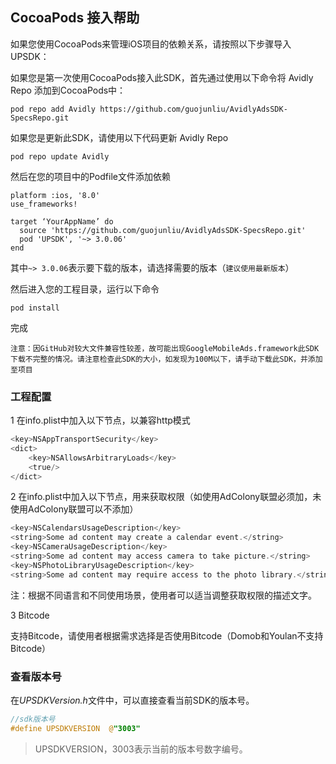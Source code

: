 ## CocoaPods 接入帮助

如果您使用CocoaPods来管理iOS项目的依赖关系，请按照以下步骤导入UPSDK：

如果您是第一次使用CocoaPods接入此SDK，首先通过使用以下命令将 Avidly Repo 添加到CocoaPods中：

```
pod repo add Avidly https://github.com/guojunliu/AvidlyAdsSDK-SpecsRepo.git
```

如果您是更新此SDK，请使用以下代码更新 Avidly Repo

```
pod repo update Avidly
```

然后在您的项目中的Podfile文件添加依赖

```
platform :ios, '8.0'
use_frameworks!

target ‘YourAppName’ do
  source 'https://github.com/guojunliu/AvidlyAdsSDK-SpecsRepo.git'
  pod 'UPSDK', '~> 3.0.06'
end
```

其中`~> 3.0.06`表示要下载的版本，请选择需要的版本（`建议使用最新版本`）

然后进入您的工程目录，运行以下命令

```
pod install
```

完成

`注意：因GitHub对较大文件兼容性较差，故可能出现GoogleMobileAds.framework此SDK下载不完整的情况。请注意检查此SDK的大小，如发现为100M以下，请手动下载此SDK，并添加至项目` 


### 工程配置
  
1 在info.plist中加入以下节点，以兼容http模式

```objective-c
<key>NSAppTransportSecurity</key>
<dict>
	<key>NSAllowsArbitraryLoads</key>
	<true/>
</dict>
```

2 在info.plist中加入以下节点，用来获取权限（如使用AdColony联盟必须加，未使用AdColony联盟可以不添加）

```objective-c
<key>NSCalendarsUsageDescription</key>
<string>Some ad content may create a calendar event.</string>
<key>NSCameraUsageDescription</key>
<string>Some ad content may access camera to take picture.</string>
<key>NSPhotoLibraryUsageDescription</key>
<string>Some ad content may require access to the photo library.</string>
```

注：根据不同语言和不同使用场景，使用者可以适当调整获取权限的描述文字。
<br>

3 Bitcode

支持Bitcode，请使用者根据需求选择是否使用Bitcode（Domob和Youlan不支持Bitcode）
<br>

### 查看版本号
在*UPSDKVersion.h*文件中，可以直接查看当前SDK的版本号。

```objective-c
//sdk版本号
#define UPSDKVERSION  @"3003"
```
> UPSDKVERSION，3003表示当前的版本号数字编号。